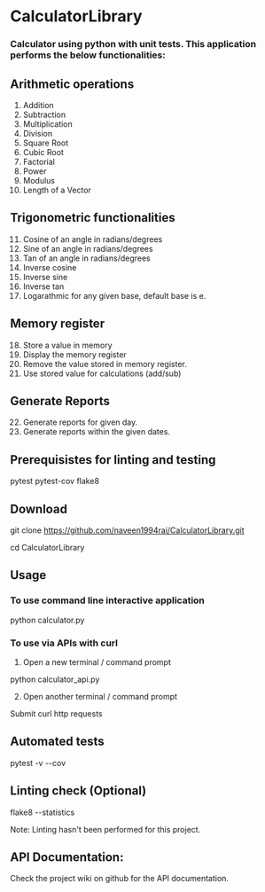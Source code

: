 # CalculatorLibrary
### Calculator using python with unit tests. This application performs the below functionalities:

## Arithmetic operations
1.  Addition
2.  Subtraction
3.  Multiplication
4.  Division
5.  Square Root
6.  Cubic Root
7.  Factorial
8.  Power
9.  Modulus
10. Length of a Vector


## Trigonometric functionalities
11. Cosine of an angle in radians/degrees
12. Sine of an angle in radians/degrees
13. Tan of an angle in radians/degrees
14. Inverse cosine
15. Inverse sine
16. Inverse tan
17. Logarathmic for any given base, default base is e.

## Memory register
18. Store a value in memory
19. Display the memory register
20. Remove the value stored in memory register.
21. Use stored value for calculations (add/sub)

## Generate Reports
22. Generate reports for given day.
23. Generate reports within the given dates.


## Prerequisistes for linting and testing
pytest
pytest-cov
flake8  


## Download
git clone https://github.com/naveen1994rai/CalculatorLibrary.git

cd CalculatorLibrary


## Usage

### To use command line interactive application
python calculator.py

### To use via APIs with curl
1. Open a new terminal / command prompt

python calculator_api.py


2. Open another terminal / command prompt

Submit curl http requests


## Automated tests
pytest -v --cov


## Linting check (Optional)
flake8 --statistics

Note: Linting hasn't been performed for this project.

## API Documentation:
Check the project wiki on github for the API documentation.
